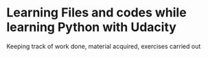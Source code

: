 # Learning Files and codes while learning Python with Udacity
Keeping track of work done, material acquired, exercises carried out